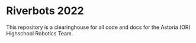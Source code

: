 # Riverbots 2022

This repository is a clearinghouse for all code and docs for the Astoria (OR)
Highschool Robotics Team.
